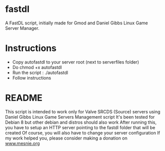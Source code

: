 # fastdl
A FastDL script, initially made for Gmod and Daniel Gibbs Linux Game Server Manager.
# Instructions 
- Copy autofastdl to your server root (next to serverfiles folder)
- Do chmod +x autofastdl
- Run the script : ./autofastdl
- Follow instructions

# README
This script is intended to work only for Valve SRCDS (Source) servers using Daniel Gibbs Linux Game Servers Management script
It's been tested for Debian 8 but other debian and distros should also work
After running this, you have to setup an HTTP server pointing to the fastdl folder that will be created
Of course, you will also have to change your server configuration
If my work helped you, please consider making a donation on www.mesnie.org
